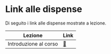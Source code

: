 # Link alle dispense

Di seguito i link alle dispense mostrate a lezione.

| Lezione | Link |
| ------- | ---- |
| Introduzione al corso | [:link:](../assets/slides/01_intro.pdf) |
